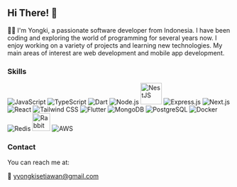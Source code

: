 ## Hi There!  👋

👨‍💻 I'm Yongki, a passionate software developer from Indonesia. I have been coding and exploring the world of programming for several years now. I enjoy working on a variety of projects and learning new technologies. My main areas of interest are web development and mobile app development.
### Skills

<div>
  <img src="https://img.icons8.com/color/48/000000/javascript.png" alt="JavaScript"/>
  <img src="https://img.icons8.com/color/48/000000/typescript.png" alt="TypeScript"/>
  <img src="https://img.icons8.com/color/48/000000/dart.png" alt="Dart"/>
  <img src="https://img.icons8.com/color/48/000000/nodejs.png" alt="Node.js"/>
  <img src="https://nestjs.com/img/logo-small.svg" width="48" height="48" alt="NestJS"/>
  <img src="https://img.icons8.com/color/48/000000/express-js.png" alt="Express.js"/>
  <img src="https://img.icons8.com/color/48/000000/nextjs.png" alt="Next.js"/>
  <img src="https://img.icons8.com/offices/48/react.png" alt="React"/>
  <img src="https://img.icons8.com/color/48/000000/tailwindcss" alt="Tailwind CSS"/>
  <img src="https://img.icons8.com/color/48/000000/flutter.png" alt="Flutter"/>
  <img src="https://img.icons8.com/color/48/000000/mongodb.png" alt="MongoDB"/>
  <img src="https://img.icons8.com/color/48/000000/postgreesql.png" alt="PostgreSQL"/>
  <img src="https://img.icons8.com/color/48/000000/docker.png" alt="Docker"/>
  <img src="https://img.icons8.com/color/48/000000/redis.png" alt="Redis"/>
  <img src="https://cdn.worldvectorlogo.com/logos/rabbitmq.svg" width="40" height="40" alt="RabbitMQ"/>
  <img src="https://img.icons8.com/color/48/000000/amazon-web-services.png" alt="AWS"/>
</div>
  
### Contact

You can reach me at:

📧 yyongkisetiawan@gmail.com
